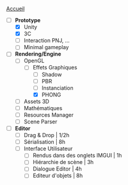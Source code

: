 [Accueil](Home)  

- [ ] **Prototype**
    - [x] Unity
    - [x] 3C
    - [ ] Interaction PNJ, ...
    - [ ] Minimal gameplay
- [ ] **Rendering/Engine**
   - [ ] OpenGL
      - [ ] Effets Graphiques
         - [ ] Shadow
         - [ ] PBR
         - [ ] Instanciation
         - [x] PHONG
   - [ ] Assets 3D
   - [ ] Mathématiques
   - [ ] Resources Manager
   - [ ] Scene Parser
- [ ] **Editor**
   - [ ] Drag & Drop | 1/2h
   - [ ] Sérialisation | 8h
   - [ ] Interface Utilisateur
      - [ ] Rendus dans des onglets IMGUI | 1h
      - [ ] Hiérarchie de scène | 3h
      - [ ] Dialogue Editor | 4h
      - [ ] Editeur d'objets | 8h 